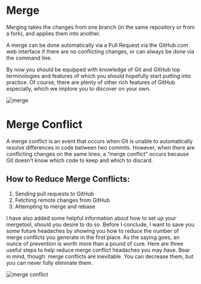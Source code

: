 # Merge


Merging takes the changes from one branch (in the same repository or from a fork), and applies them into another.

A merge can be done automatically via a Pull Request via the GitHub.com web interface if there are no conflicting changes, or can always be done via the command line. 

By now you should be equipped with knowledge of Git and GitHub top terminologies and features of which you should hopefully start putting into practice. Of course, there are plenty of other rich features of GitHub especially, which we implore you to discover on your own.

![merge](https://developers.sap.com/tutorials/webide-github-merge-pull-request/_jcr_content.github-proxy.1563447317.file/p6_5.png)


# Merge Conflict

A merge conflict is an event that occurs when Git is unable to automatically resolve differences in code between two commits. However, when there are conflicting changes on the same lines, a “merge conflict” occurs because Git doesn't know which code to keep and which to discard.

## How to Reduce Merge Conflicts:

1. Sending pull requests to GitHub
2. Fetching remote changes from GitHub
3. Attempting to merge and rebase

I have also added some helpful information about how to set up your mergetool, should you desire to do so. Before I conclude, I want to save you some future headaches by showing you how to reduce the number of merge conflicts you generate in the first place. As the saying goes, an ounce of prevention is worth more than a pound of cure. Here are three useful steps to help reduce merge conflict headaches you may have. Bear in mind, though: merge conflicts are inevitable. You can decrease them, but you can never fully eliminate them.

![merge conflict](https://help.github.com/assets/images/help/pull_requests/resolve-merge-conflicts-button.png)
